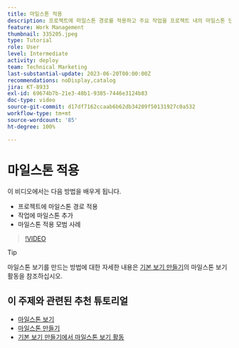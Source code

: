 ```yaml
---
title: 마일스톤 적용
description: 프로젝트에 마일스톤 경로를 적용하고 주요 작업을 프로젝트 내의 마일스톤 단계로 연결하는 방법에 대해 알아봅니다.
feature: Work Management
thumbnail: 335205.jpeg
type: Tutorial
role: User
level: Intermediate
activity: deploy
team: Technical Marketing
last-substantial-update: 2023-06-20T00:00:00Z
recommendations: noDisplay,catalog
jira: KT-8933
exl-id: 69674b7b-21e3-48b1-9385-7446e3124b83
doc-type: video
source-git-commit: d17df7162ccaab6b62db34209f50131927c0a532
workflow-type: tm+mt
source-wordcount: '85'
ht-degree: 100%

---
```


# 마일스톤 적용

이 비디오에서는 다음 방법을 배우게 됩니다.

* 프로젝트에 마일스톤 경로 적용
* 작업에 마일스톤 추가
* 마일스톤 적용 모범 사례

>[!VIDEO](https://video.tv.adobe.com/v/335205/?quality=12&learn=on&enablevpops)

>[!TIP]
>
>마일스톤 보기를 만드는 방법에 대한 자세한 내용은 [기본 보기 만들기](/help/reporting/basic-reporting/create-a-basic-view.md)의 마일스톤 보기 활동을 참조하십시오.

## 이 주제와 관련된 추천 튜토리얼

* [마일스톤 보기](/help/manage-work/approval-processes-and-milestone-paths/view-milestones.md)
* [마일스톤 만들기](/help/administration-and-setup/approval-processes-and-milestone-paths/creating-milestones.md)
* [기본 보기 만들기에서 마일스톤 보기 활동](/help/reporting/basic-reporting/create-a-basic-view.md)
